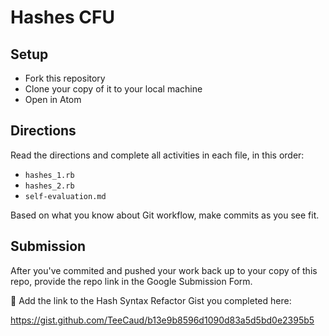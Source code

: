 # Hashes CFU

## Setup

- Fork this repository
- Clone your copy of it to your local machine
- Open in Atom

## Directions

Read the directions and complete all activities in each file, in this order:
- `hashes_1.rb`
- `hashes_2.rb`
- `self-evaluation.md`

Based on what you know about Git workflow, make commits as you see fit.

## Submission

After you've commited and pushed your work back up to your copy of this repo, provide the repo link in the Google Submission Form.

📌 Add the link to the Hash Syntax Refactor Gist you completed here:

https://gist.github.com/TeeCaud/b13e9b8596d1090d83a5d5bd0e2395b5

